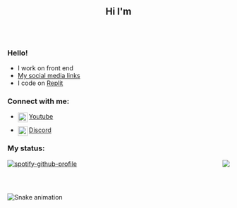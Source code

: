 <h2 align="center">Hi I'm</h2>
<p align="center" alt="" width="">
    <img alt="" src="assets/standard.gif">
</p>
<p align="center" alt="" width="">
    <img alt="" src=https://img.shields.io/github/stars/MrDarkShdoow?affiliations=OWNER%2CCOLLABORATOR />
    <img alt="" src=https://komarev.com/ghpvc/?username=MrDarkShadoow />
</p>


### Hello!

<ul>
  <li> I work on front end </li>
  <li><a href="https://mrdarkshadoow.github.io/">My social media links </a></li>
  <li> I code on <a href="https://replit.com" target="_blank">Replit</a></li>
</ul>

### Connect with me:

- <img align="left" alt="youtube" width="22px" src="https://cdn.jsdelivr.net/npm/simple-icons@v3/icons/youtube.svg" />[Youtube](https://www.youtube.com/channel/UC4zkPH1ticImcO4-fjM2pZA)

- <img align="left" alt="discord" width="22px" src="https://cdn.jsdelivr.net/npm/simple-icons@v3/icons/discord.svg" />[Discord](https://www.discord.com/users/580821309420994590)

### My status:

<a href="https://discord.com/users/580821309420994590"><img align="right" src="https://lanyard-profile-readme-nyria.vercel.app/api/580821309420994590"/></a>

[![spotify-github-profile](https://spotify-github-profile.vercel.app/api/view?uid=5sgrqedc5b5g0w9wt09lpgqyd&cover_image=true&theme=default&bar_color=53b14f&bar_color_cover=false)](https://spotify-github-profile.vercel.app/api/view?uid=5sgrqedc5b5g0w9wt09lpgqyd&redirect=true)

<br>
<p align="center" alt="" width="">
    <img alt="" src="https://cdn.discordapp.com/attachments/636502333718790154/942136446863704074/image1.jpg">
</p>

  ![Snake animation](https://github.com/MrDarkShadoow/MrDarkShadoow/blob/output/github-contribution-grid-snake.svg)
